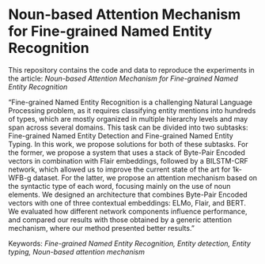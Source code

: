 # Noun-based Attention Mechanism for Fine-grained Named Entity Recognition
This repository contains the code and data to reproduce the experiments in the article: _Noun-based Attention Mechanism for Fine-grained Named Entity Recognition_

“Fine-grained Named Entity Recognition is a challenging Natural Language Processing problem, as it requires classifying entity mentions into hundreds of types, which are mostly organized in multiple hierarchy levels and may span across several domains. This task can be divided into two subtasks:  Fine-grained Named Entity Detection and Fine-grained Named Entity Typing. In this work, we propose solutions for both of these subtasks. For the former, we propose a system that uses a stack of Byte-Pair Encoded vectors in combination with Flair embeddings,  followed by a BILSTM-CRF network, which allowed us to improve the current state of the art for 1k-WFB-g dataset. For the latter, we propose an attention mechanism based on the syntactic type of each word, focusing mainly on the use of noun elements. We designed an architecture that combines Byte-Pair Encoded vectors with one of three contextual embeddings: ELMo, Flair, and BERT. We evaluated how different network components influence performance, and compared our results with those obtained by  a generic attention mechanism, where our method presented better results.”


Keywords:  _Fine-grained Named Entity Recognition, Entity detection, Entity typing, Noun-based attention mechanism_
